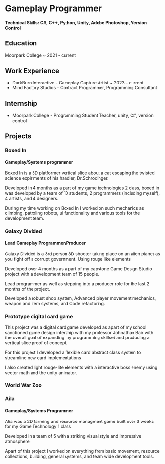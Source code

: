 # Gameplay Programmer

#### Technical Skills: C#, C++, Python, Unity, Adobe Photoshop, Version Control

## Education
Moorpark College ~ 2021 - current

## Work Experience
- DarkBurn Interactive - Gameplay Capture Artist ~ 2023 - current
- Mind Factory Studios - Contract Programmer, Programming Consultant
  
## Internship
- Moorpark College - Programming Student Teacher, unity, C#, version control

## Projects

### Boxed In
#### Gameplay/Systems programmer
<!--insert image/videos here-->

Boxed In is a 3D platformer vertical slice about a cat escaping the twisted science expiriments of his handler, Dr.Schrodinger.

Developed in 4 months as a part of my game technologies 2 class, boxed in was developed by a team of 10 students, 2 programmers (including myself), 4 artists, and 4 designers.

During my time working on Boxed In I worked on such mechanics as climbing, patroling robots, ui functionality and various tools for the development team.

### Galaxy Divided
#### Lead Gameplay Programmer/Producer
<!--insert image/videos here-->
Galaxy Divided is a 3rd person 3D shooter taking place on an alien planet as you fight off a corrupt government. Using rouge like elements

Developed over 4 months as a part of my capstone Game Design Studio project with a development team of 15 people.

Lead programmer as well as stepping into a producer role for the last 2 months of the project.

Developed a robust shop system, Advanced player movement mechanics, weapon and item systems, and Code refactoring.

### Prototype digital card game
<!--insert image/videos here-->
This project was a digital card game developed as apart of my school sanctioned game design intership with my professor Johnathan Bair with the overall goal of expanding my programming skillset and producing a vertical slice proof of concept.

For this project I developed a flexible card abstract class system to streamline new card implementations

I also created light rouge-lite elements with a interactive boss enemy using vector math and the unity animator.

### World War Zoo

### Aila
#### Gameplay/Systems Programmer
<!--insert image/videos here-->
Alia was a 2D farming and resource managment game built over 3 weeks for my Game Technology 1 class

Developed in a team of 5 with a striking visual style and impressive atmosphere

Apart of this project I worked on everything from basic movement, resource collections, building, general systems, and team wide development tools.
